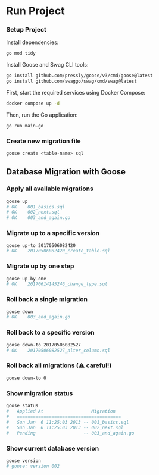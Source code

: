 

# Run Project
### Setup Project

Install dependencies:

```bash
go mod tidy
```

Install Goose and Swag CLI tools:

```bash
go install github.com/pressly/goose/v3/cmd/goose@latest
go install github.com/swaggo/swag/cmd/swag@latest
```
First, start the required services using Docker Compose:
```bash
docker compose up -d
```

Then, run the Go application:
```bash
go run main.go
```

### Create new migration file

```bash
goose create <table-name> sql
```

## Database Migration with Goose

### Apply all available migrations

```bash
goose up
# OK    001_basics.sql
# OK    002_next.sql
# OK    003_and_again.go
```

### Migrate up to a specific version

```bash
goose up-to 20170506082420
# OK    20170506082420_create_table.sql
```

### Migrate up by one step

```bash
goose up-by-one
# OK    20170614145246_change_type.sql
```

### Roll back a single migration

```bash
goose down
# OK    003_and_again.go
```

### Roll back to a specific version

```bash
goose down-to 20170506082527
# OK    20170506082527_alter_column.sql
```

### Roll back all migrations (⚠️ careful!)

```bash
goose down-to 0
```

### Show migration status

```bash
goose status
#   Applied At                  Migration
#   =======================================
#   Sun Jan  6 11:25:03 2013 -- 001_basics.sql
#   Sun Jan  6 11:25:03 2013 -- 002_next.sql
#   Pending                  -- 003_and_again.go
```

### Show current database version

```bash
goose version
# goose: version 002
```





